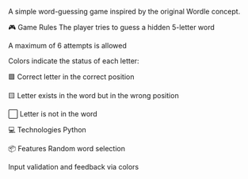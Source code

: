 A simple word-guessing game inspired by the original Wordle concept.

🎮 Game Rules
The player tries to guess a hidden 5-letter word

A maximum of 6 attempts is allowed



Colors indicate the status of each letter:

🟩 Correct letter in the correct position

🟨 Letter exists in the word but in the wrong position

⬜ Letter is not in the word



💻 Technologies
Python 

📦 Features
Random word selection

Input validation and feedback via colors

